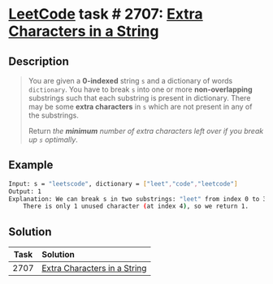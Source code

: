 # [LeetCode][leetcode] task # 2707: [Extra Characters in a String][task]

Description
-----------

> You are given a **0-indexed** string `s` and a dictionary of words `dictionary`.
> You have to break `s` into one or more **non-overlapping** substrings such that each substring is present in dictionary.
> There may be some **extra characters** in `s` which are not present in any of the substrings.
> 
> Return _the **minimum** number of extra characters left over if you break up `s` optimally_.

Example
-------

```sh
Input: s = "leetscode", dictionary = ["leet","code","leetcode"]
Output: 1
Explanation: We can break s in two substrings: "leet" from index 0 to 3 and "code" from index 5 to 8.
    There is only 1 unused character (at index 4), so we return 1.
```

Solution
--------

| Task | Solution                                 |
|:----:|:-----------------------------------------|
| 2707 | [Extra Characters in a String][solution] |


[leetcode]: <http://leetcode.com/>
[task]: <https://leetcode.com/problems/extra-characters-in-a-string/>
[solution]: <https://github.com/wellaxis/praxis-leetcode/blob/main/src/main/java/com/witalis/praxis/leetcode/task/h28/p2707/option/Practice.java>
